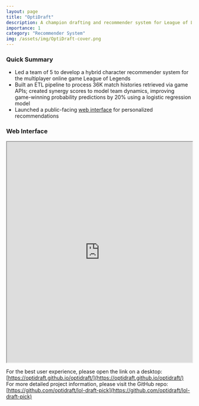 ```yaml
---
layout: page
title: "OptiDraft"
description: A champion drafting and recommender system for League of Legends
importance: 1
category: "Recommender System"
img: /assets/img/OptiDraft-cover.png
---
```


### Quick Summary

- Led a team of 5 to develop a hybrid character recommender system for the multiplayer online game League of Legends
- Built an ETL pipeline to process 36K match histories retrieved via game APIs; created synergy scores to model team dynamics, improving game-winning probability predictions by 20% using a logistic regression model
- Launched a public-facing [web interface](https://optidraft.github.io/optidraft/) for personalized recommendations

### Web Interface

<iframe src="https://optidraft.github.io/optidraft/" width="100%" height="600px">
  <p>Your browser does not support iframes. You can <a href="https://optidraft.github.io/optidraft/">click the link here</a>.</p>
</iframe>

<script>
  function reloadIframe() {
      var iframe = document.getElementById('pdfViewer');
      iframe.src = iframe.src;
  }

  function checkIframeLoaded() {
      var iframe = document.getElementById('pdfViewer');
      var iframeDoc = iframe.contentDocument || iframe.contentWindow.document;

      if (iframeDoc.readyState == 'complete') {
          if (iframeDoc.body.innerHTML.length == 0) {
              console.log("Iframe failed to load, attempting reload...");
              reloadIframe();
          } else {
              console.log("Iframe loaded successfully");
          }
      } else {
          console.log("Iframe still loading...");
          setTimeout(checkIframeLoaded, 1000);
      }
  }

  window.onload = checkIframeLoaded;
</script>

For the best user experience, please open the link on a desktop: [https://optidraft.github.io/optidraft/](https://optidraft.github.io/optidraft/)  
For more detailed project information, please visit the GitHub repo: [https://github.com/optidraft/lol-draft-pick](https://github.com/optidraft/lol-draft-pick)
